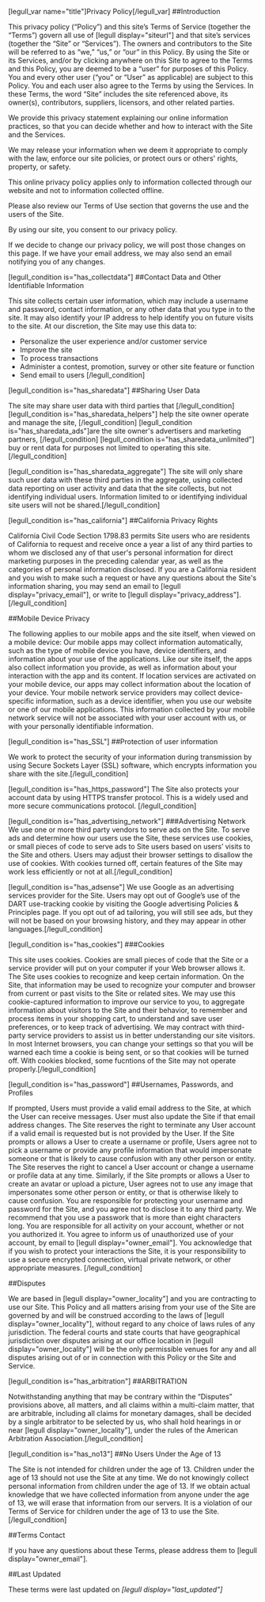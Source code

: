 [legull_var name="title"]Privacy Policy[/legull_var]
##Introduction

This privacy policy (“Policy”) and this site’s Terms of Service (together the “Terms”) govern all use of [legull display="siteurl"] and that site’s services (together the “Site” or “Services”).  The owners and contributors to the Site will be referred to as “we,” “us,” or “our” in this Policy.  By using the Site or its Services, and/or by clicking anywhere on this Site to agree to the Terms and this Policy, you are deemed to be a “user” for purposes of this Policy.  You and every other user (“you” or “User” as applicable) are subject to this Policy.  You and each user also agree to the Terms by using the Services.  In these Terms, the word “Site” includes the site referenced above, its owner(s), contributors, suppliers, licensors, and other related parties.

We provide this privacy statement explaining our online information practices, so that you can decide whether and how to interact with the Site and the Services.

We may release your information when we deem it appropriate to comply with the law, enforce our site policies, or protect ours or others' rights, property, or safety.

This online privacy policy applies only to information collected through our website and not to information collected offline.

Please also review our Terms of Use section that governs the use and the users of the Site.

By using our site, you consent to our privacy policy.

If we decide to change our privacy policy, we will post those changes on this page. If we have your email address, we may also send an email notifying you of any changes.

[legull_condition is="has_collectdata"]
##Contact Data and Other Identifiable Information

This site collects certain user information, which may include a username and password, contact information, or any other data that you type in to the site.  It may also identify your IP address to help identify you on future visits to the site.  At our discretion, the Site may use this data to:

* Personalize the user experience and/or customer service
* Improve the site
* To process transactions
* Administer a contest, promotion, survey or other site feature or function
* Send email to users
[/legull_condition]

[legull_condition is="has_sharedata"]
##Sharing User Data

The site may share user data with third parties that [/legull_condition]
[legull_condition is="has_sharedata_helpers"] help the site owner operate and manage the site, [/legull_condition]
[legull_condition is="has_sharedata_ads"]are the site owner's advertisers and marketing partners, [/legull_condition]
[legull_condition is="has_sharedata_unlimited"] buy or rent data for purposes not limited to operating this site.[/legull_condition]

[legull_condition is="has_sharedata_aggregate"]
The site will only share such user data with these third parties in the aggregate, using collected data reporting on user activity and data that the site collects, but not identifying individual users. Information limited to or identifying individual site users will not be shared.[/legull_condition]

[legull_condition is="has_california"]
##California Privacy Rights

California Civil Code Section 1798.83 permits Site users who are residents of California to request and receive once a year a list of any third parties to whom we disclosed any of that user's personal information for direct marketing purposes in the preceding calendar year, as well as the categories of personal information disclosed. If you are a California resident and you wish to make such a request or have any questions about the Site's information sharing, you may send an email to [legull display="privacy_email"], or write to [legull display="privacy_address"].[/legull_condition]

##Mobile Device Privacy

The following applies to our mobile apps and the site itself, when viewed on a mobile device:
Our mobile apps may collect information automatically, such as the type of mobile device you have, device identifiers, and information about your use of the applications. Like our site itself, the apps also collect information you provide, as well as information about your interaction with the app and its content.
If location services are activated on your mobile device, our apps may collect information about the location of your device. Your mobile network service providers may collect device-specific information, such as a device identifier, when you use our website or one of our mobile applications. This information collected by your mobile network service will not be associated with your user account with us, or with your personally identifiable information.

[legull_condition is="has_SSL"]
##Protection of user information

We work to protect the security of your information during transmission by using Secure Sockets Layer (SSL) software, which encrypts information you share with the site.[/legull_condition]

[legull_condition is="has_https_password"]
The Site also protects your account data by using HTTPS transfer protocol.  This is a widely used and more secure communications protocol. [/legull_condition]

[legull_condition is="has_advertising_network"]
###Advertising Network
We use one or more third party vendors to serve ads on the Site. To serve ads and determine how our users use the Site, these services use cookies, or small pieces of code to serve ads to Site users based on users’ visits to the Site and others. Users may adjust their browser settings to disallow the use of cookies.  With cookies turned off, certain features of the Site may work less efficiently or not at all.[/legull_condition]

[legull_condition is="has_adsense"]
We use Google as an advertising services provider for the Site. Users may opt out of Google’s use of the DART use-tracking cookie by visiting the Google advertising Policies & Principles page.  If you opt out of ad tailoring, you will still see ads, but they will not be based on your browsing history, and they may appear in other languages.[/legull_condition]

[legull_condition is="has_cookies"]
###Cookies

This site uses cookies.  Cookies are small pieces of code that the Site or a service provider will put on your computer if your Web browser allows it.  The Site uses cookies to recognize and keep certain information.  On the Site, that information may be used to recognize your computer and browser from current or past visits to the Site or related sites.  We may use this cookie-captured information to improve our service to you, to aggregate information about visitors to the Site and their behavior, to remember and process items in your shopping cart, to understand and save user preferences, or to keep track of advertising.  We may contract with third-party service providers to assist us in better understanding our site visitors.
In most Internet browsers, you can change your settings so that you will be warned each time a cookie is being sent, or so that cookies will be turned off. With cookies blocked, some fucntions of the Site may not operate properly.[/legull_condition]

[legull_condition is="has_password"]
##Usernames, Passwords, and Profiles

If prompted, Users must provide a valid email address to the Site, at which the User can receive messages. User must also update the Site if that email address changes. The Site reserves the right to terminate any User account if a valid email is requested but is not provided by the User.
If the Site prompts or allows a User to create a username or profile, Users agree not to pick a username or provide any profile information that would impersonate someone or that is likely to cause confusion with any other person or entity.  The Site reserves the right to cancel a User account or change a username or profile data at any time.  Similarly, if the Site prompts or allows a User to create an avatar or upload a picture, User agrees not to use any image that impersonates some other person or entity, or that is otherwise likely to cause confusion.
You are responsible for protecting your username and password for the Site, and you agree not to disclose it to any third party.  We recommend that you use a passwork that is more than eight characters long.  You are responsible for all activity on your account, whether or not you authorized it.  You agree to inform us of unauthorized use of your account, by email to [legull display="owner_email"].  You acknowledge that if you wish to protect your interactions the Site, it is your responsibility to use a secure encrypted connection, virtual private network, or other appropriate measures.
[/legull_condition]

##Disputes

We are based in [legull display="owner_locality"] and you are contracting to use our Site.  This Policy and all matters arising from your use of the Site are governed by and will be construed according to the laws of [legull display="owner_locality"], without regard to any choice of laws rules of any jurisdiction.  The federal courts and state courts that have geographical jurisdiction over disputes arising at our office location in [legull display="owner_locality"] will be the only permissible venues for any and all disputes arising out of or in connection with this Policy or the Site and Service.

[legull_condition is="has_arbitration"]
##ARBITRATION

Notwithstanding anything that may be contrary within the “Disputes” provisions above, all matters, and all claims within a multi-claim matter, that are arbitrable, including all claims for monetary damages, shall be decided by a single arbitrator to be selected by us, who shall hold hearings in or near [legull display="owner_locality"], under the rules of the American Arbitration Association.[/legull_condition]

[legull_condition is="has_no13"]
##No Users Under the Age of 13

The Site is not intended for children under the age of 13.  Children under the age of 13 should not use the Site at any time.  We do not knowingly collect personal information from children under the age of 13.  If we obtain actual knowledge that we have collected information from anyone under the age of 13, we will erase that information from our servers. It is a violation of our Terms of Service for children under the age of 13 to use the Site. [/legull_condition]

##Terms Contact

If you have any questions about these Terms, please address them to [legull display="owner_email"].

##Last Updated

These terms were last updated on *[legull display="last_updated"]*
